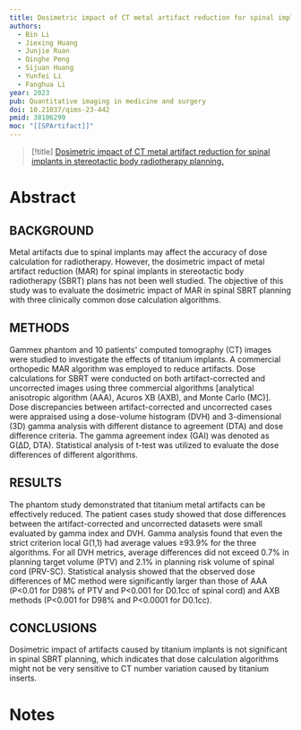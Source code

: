 ```yaml
---
title: Dosimetric impact of CT metal artifact reduction for spinal implants in stereotactic body radiotherapy planning.
authors:
  - Bin Li
  - Jiexing Huang
  - Junjie Ruan
  - Qinghe Peng
  - Sijuan Huang
  - Yunfei Li
  - Fanghua Li
year: 2023
pub: Quantitative imaging in medicine and surgery
doi: 10.21037/qims-23-442
pmid: 38106299
moc: "[[SPArtifact]]"
---
```

>[!title]
[Dosimetric impact of CT metal artifact reduction for spinal implants in stereotactic body radiotherapy planning.](https://pubmed.ncbi.nlm.nih.gov/38106297/)

# Abstract

## BACKGROUND
Metal artifacts due to spinal implants may affect the accuracy of dose calculation for radiotherapy. However, the dosimetric impact of metal artifact reduction (MAR) for spinal implants in stereotactic body radiotherapy (SBRT) plans has not been well studied. The objective of this study was to evaluate the dosimetric impact of MAR in spinal SBRT planning with three clinically common dose calculation algorithms.

## METHODS
Gammex phantom and 10 patients' computed tomography (CT) images were studied to investigate the effects of titanium implants. A commercial orthopedic MAR algorithm was employed to reduce artifacts. Dose calculations for SBRT were conducted on both artifact-corrected and uncorrected images using three commercial algorithms [analytical anisotropic algorithm (AAA), Acuros XB (AXB), and Monte Carlo (MC)]. Dose discrepancies between artifact-corrected and uncorrected cases were appraised using a dose-volume histogram (DVH) and 3-dimensional (3D) gamma analysis with different distance to agreement (DTA) and dose difference criteria. The gamma agreement index (GAI) was denoted as G(∆D, DTA). Statistical analysis of t-test was utilized to evaluate the dose differences of different algorithms.

## RESULTS
The phantom study demonstrated that titanium metal artifacts can be effectively reduced. The patient cases study showed that dose differences between the artifact-corrected and uncorrected datasets were small evaluated by gamma index and DVH. Gamma analysis found that even the strict criterion local G(1,1) had average values ≥93.9% for the three algorithms. For all DVH metrics, average differences did not exceed 0.7% in planning target volume (PTV) and 2.1% in planning risk volume of spinal cord (PRV-SC). Statistical analysis showed that the observed dose differences of MC method were significantly larger than those of AAA (P<0.01 for D98% of PTV and P<0.001 for D0.1cc of spinal cord) and AXB methods (P<0.001 for D98% and P<0.0001 for D0.1cc).

## CONCLUSIONS
Dosimetric impact of artifacts caused by titanium implants is not significant in spinal SBRT planning, which indicates that dose calculation algorithms might not be very sensitive to CT number variation caused by titanium inserts.

# Notes